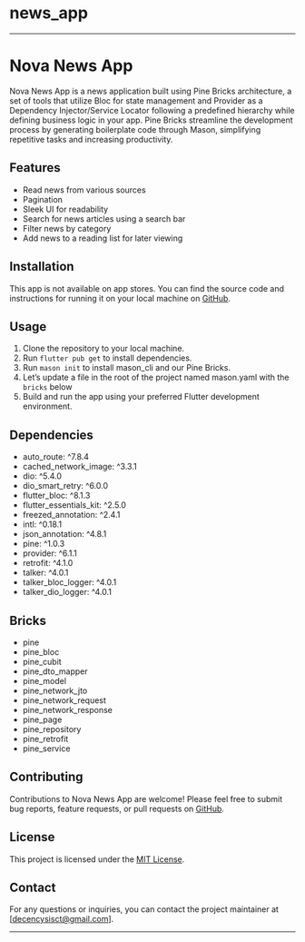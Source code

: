 # news_app

---

# Nova News App

Nova News App is a news application built using Pine Bricks architecture, a set of tools that utilize Bloc for state management and Provider as a Dependency Injector/Service Locator following a predefined hierarchy while defining business logic in your app. Pine Bricks streamline the development process by generating boilerplate code through Mason, simplifying repetitive tasks and increasing productivity.

## Features

- Read news from various sources
- Pagination
- Sleek UI for readability
- Search for news articles using a search bar
- Filter news by category
- Add news to a reading list for later viewing

## Installation

This app is not available on app stores. You can find the source code and instructions for running it on your local machine on [GitHub](https://github.com/your-username/nova-news-app).

## Usage

1. Clone the repository to your local machine.
2. Run `flutter pub get` to install dependencies.
3. Run `mason init` to install mason_cli and 
   our Pine Bricks. 
4. Let’s update a file in the root of the project 
   named mason.yaml with the `bricks` below
5. Build and run the app using your preferred 
    Flutter development environment.

## Dependencies

- auto_route: ^7.8.4
- cached_network_image: ^3.3.1
- dio: ^5.4.0
- dio_smart_retry: ^6.0.0
- flutter_bloc: ^8.1.3
- flutter_essentials_kit: ^2.5.0
- freezed_annotation: ^2.4.1
- intl: ^0.18.1
- json_annotation: ^4.8.1
- pine: ^1.0.3
- provider: ^6.1.1
- retrofit: ^4.1.0
- talker: ^4.0.1
- talker_bloc_logger: ^4.0.1
- talker_dio_logger: ^4.0.1

## Bricks

- pine
- pine_bloc
- pine_cubit
- pine_dto_mapper
- pine_model
- pine_network_jto
- pine_network_request
- pine_network_response
- pine_page
- pine_repository
- pine_retrofit
- pine_service

## Contributing

Contributions to Nova News App are welcome! Please feel free to submit bug reports, feature requests, or pull requests on [GitHub](https://github.com/your-username/nova-news-app).

## License

This project is licensed under the [MIT License]().

## Contact

For any questions or inquiries, you can 
contact the project maintainer at 
[[decencysisct@gmail.com](mailto:decencysisct@gmail.com)].

---

